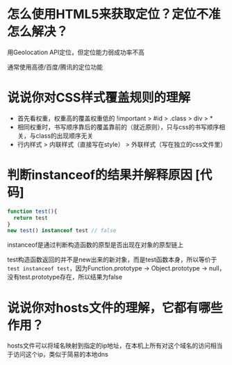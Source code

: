 # 怎么使用HTML5来获取定位？定位不准怎么解决？

用Geolocation API定位，但定位能力弱成功率不高

通常使用高德/百度/腾讯的定位功能

# 说说你对CSS样式覆盖规则的理解

- 首先看权重，权重高的覆盖权重低的 !important > #id > .class > div > *
- 相同权重时，书写顺序靠后的覆盖靠前的（就近原则），只与css的书写顺序相关，与class的出现顺序无关
- 行内样式 > 内联样式（直接写在style） > 外联样式（写在独立的css文件里）

# 判断instanceof的结果并解释原因 [代码]

```javascript
function test(){
  return test
}
new test() instanceof test // false
```

instanceof是通过判断构造函数的原型是否出现在对象的原型链上

test构造函数返回的并不是new出来的新对象，而是test函数本身，所以等价于`test instanceof test`，因为Function.prototype -> Object.prototype -> null，没有test.prototype存在，所以结果为false

# 说说你对hosts文件的理解，它都有哪些作用？

hosts文件可以将域名映射到指定的ip地址，在本机上所有对这个域名的访问相当于访问这个ip，类似于简易的本地dns
